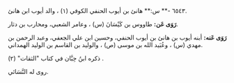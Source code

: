 ٦٥٤٣ -** س:** هانئ بن أيوب الحنفي الكوفي (١) ، والد أيوب ابن هانئ.

**رَوَى عَن:** طاووس بن كَيْسَانَ (س) ، وعامر الشعبي، ومحارب بن دثار.

**رَوَى عَنه:** أبنه أيوب بن هانئ بن أيوب الحنفي، وحسين ابن علي الجعفي، وعبد الرحمن بن مهدي (س) ، وعُبَيد الله بن موسى (ص) ، والوليد بن القاسم بن الوليد الهمداني.

ذكره ابنُ حِبَّان في كتاب "الثقات" (٢) .

روى له النَّسَائي.